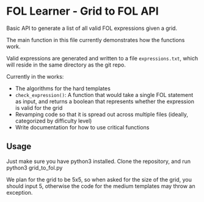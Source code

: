 # FOL Learner - Grid to FOL API

Basic API to generate a list of all valid FOL expressions given a grid.

The main function in this file currently demonstrates how the functions work.

Valid expressions are generated and written to a file `expressions.txt`, which
will reside in the same directory as the git repo.

Currently in the works:
- The algorithms for the hard templates
- `check_expression()`: A function that would take a single FOL statement as
input, and returns a boolean that represents whether the expression is valid
for the grid 
- Revamping code so that it is spread out across multiple files (ideally,
categorized by difficulty level)
- Write documentation for how to use critical functions

## Usage
Just make sure you have python3 installed. Clone the repository, and run
    python3 grid_to_fol.py

We plan for the grid to be 5x5, so when asked for the size of the grid, you
should input 5, otherwise the code for the medium templates may throw an 
exception.